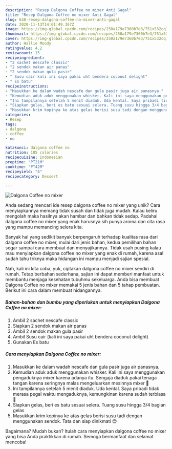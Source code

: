 ```yaml
---
description: "Resep Dalgona Coffee no mixer Anti Gagal"
title: "Resep Dalgona Coffee no mixer Anti Gagal"
slug: 648-resep-dalgona-coffee-no-mixer-anti-gagal
date: 2020-11-13T14:01:49.367Z
image: https://img-global.cpcdn.com/recipes/250a179e7360b7e3/751x532cq70/dalgona-coffee-no-mixer-foto-resep-utama.jpg
thumbnail: https://img-global.cpcdn.com/recipes/250a179e7360b7e3/751x532cq70/dalgona-coffee-no-mixer-foto-resep-utama.jpg
cover: https://img-global.cpcdn.com/recipes/250a179e7360b7e3/751x532cq70/dalgona-coffee-no-mixer-foto-resep-utama.jpg
author: Hallie Moody
ratingvalue: 4.2
reviewcount: 15
recipeingredient:
- "2 sachet nescafe classic"
- "2 sendok makan air panas"
- "2 sendok makan gula pasir"
- " Susu cair kali ini saya pakai uht bendera coconut delight"
- " Es batu"
recipeinstructions:
- "Masukkan ke dalam wadah nescafe dan gula pasir juga air panasnya."
- "Kemudian aduk aduk menggunakan whisker. Kali ini saya menggunakan pengaduknya mixer karena adanya itu. Sengaja diaduk pakai tenaga tangan karena seringnya malas mengeluarkan mesinnya mixer 🤭"
- "Ini tampilannya setelah 5 menit diaduk. Uda kental. Saya pribadi tidak merasa pegal waktu mengaduknya, kemungkinan karena sudah terbiasa 🤭"
- "Siapkan gelas, beri es batu sesuai selera. Tuang susu hingga 3/4 bagian gelas"
- "Masukkan krim kopinya ke atas gelas berisi susu tadi dengan menggunakan sendok. Tata dan siap dinikmati 😍"
categories:
- Resep
tags:
- dalgona
- coffee
- no

katakunci: dalgona coffee no 
nutrition: 105 calories
recipecuisine: Indonesian
preptime: "PT21M"
cooktime: "PT42M"
recipeyield: "4"
recipecategory: Dessert

---
```



![Dalgona Coffee no mixer](https://img-global.cpcdn.com/recipes/250a179e7360b7e3/751x532cq70/dalgona-coffee-no-mixer-foto-resep-utama.jpg)

Anda sedang mencari ide resep dalgona coffee no mixer yang unik? Cara menyiapkannya memang tidak susah dan tidak juga mudah. Kalau keliru mengolah maka hasilnya akan hambar dan bahkan tidak sedap. Padahal dalgona coffee no mixer yang enak harusnya sih punya aroma dan cita rasa yang mampu memancing selera kita.



Banyak hal yang sedikit banyak berpengaruh terhadap kualitas rasa dari dalgona coffee no mixer, mulai dari jenis bahan, kedua pemilihan bahan segar sampai cara membuat dan menyajikannya. Tidak usah pusing kalau mau menyiapkan dalgona coffee no mixer yang enak di rumah, karena asal sudah tahu triknya maka hidangan ini mampu menjadi sajian spesial.


Nah, kali ini kita coba, yuk, ciptakan dalgona coffee no mixer sendiri di rumah. Tetap berbahan sederhana, sajian ini dapat memberi manfaat untuk membantu menjaga kesehatan tubuhmu sekeluarga. Anda bisa membuat Dalgona Coffee no mixer memakai 5 jenis bahan dan 5 tahap pembuatan. Berikut ini cara dalam membuat hidangannya.

<!--inarticleads1-->

##### Bahan-bahan dan bumbu yang diperlukan untuk menyiapkan Dalgona Coffee no mixer:

1. Ambil 2 sachet nescafe classic
1. Siapkan 2 sendok makan air panas
1. Ambil 2 sendok makan gula pasir
1. Ambil  Susu cair (kali ini saya pakai uht bendera coconut delight)
1. Gunakan  Es batu




<!--inarticleads2-->

##### Cara menyiapkan Dalgona Coffee no mixer:

1. Masukkan ke dalam wadah nescafe dan gula pasir juga air panasnya.
1. Kemudian aduk aduk menggunakan whisker. Kali ini saya menggunakan pengaduknya mixer karena adanya itu. Sengaja diaduk pakai tenaga tangan karena seringnya malas mengeluarkan mesinnya mixer 🤭
1. Ini tampilannya setelah 5 menit diaduk. Uda kental. Saya pribadi tidak merasa pegal waktu mengaduknya, kemungkinan karena sudah terbiasa 🤭
1. Siapkan gelas, beri es batu sesuai selera. Tuang susu hingga 3/4 bagian gelas
1. Masukkan krim kopinya ke atas gelas berisi susu tadi dengan menggunakan sendok. Tata dan siap dinikmati 😍




Bagaimana? Mudah bukan? Itulah cara menyiapkan dalgona coffee no mixer yang bisa Anda praktikkan di rumah. Semoga bermanfaat dan selamat mencoba!
